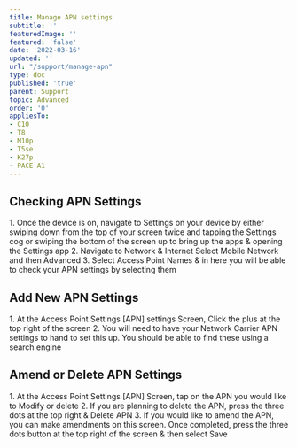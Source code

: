 ```yaml
---
title: Manage APN settings
subtitle: ''
featuredImage: ''
featured: 'false'
date: '2022-03-16'
updated: ''
url: "/support/manage-apn"
type: doc
published: 'true'
parent: Support
topic: Advanced
order: '0'
appliesTo:
- C10
- T8
- M10p
- T5se
- K27p
- PACE A1
---
```


## Checking APN Settings
<div class="numbered-instructions" markdown="1">
1.	Once the device is on, navigate to Settings on your device by either swiping down from the top of your screen twice and tapping the Settings cog or swiping the bottom of the screen up to bring up the apps & opening the Settings app
2.	Navigate to Network & Internet Select Mobile Network and then Advanced
3.	Select Access Point Names & in here you will be able to check your APN settings by selecting them
</div>

## Add New APN Settings
<div class="numbered-instructions" markdown="1">
1.	At the Access Point Settings [APN] settings Screen, Click the plus at the top right of the screen
2.	You will need to have your Network Carrier APN settings to hand to set this up. You should be able to find these using a search engine
</div>

## Amend or Delete APN Settings
<div class="numbered-instructions" markdown="1">
1.	At the Access Point Settings [APN] Screen, tap on the APN you would like to Modify or delete
2.	If you are planning to delete the APN, press the three dots at the top right & Delete APN
3.	If you would like to amend the APN, you can make amendments on this screen. Once completed, press the three dots button at the top right of the screen & then select Save
</div>
